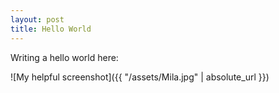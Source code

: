 ```yaml
---
layout: post
title: Hello World
---
```


Writing a hello world here:

![My helpful screenshot]({{ "/assets/Mila.jpg" | absolute_url }})
